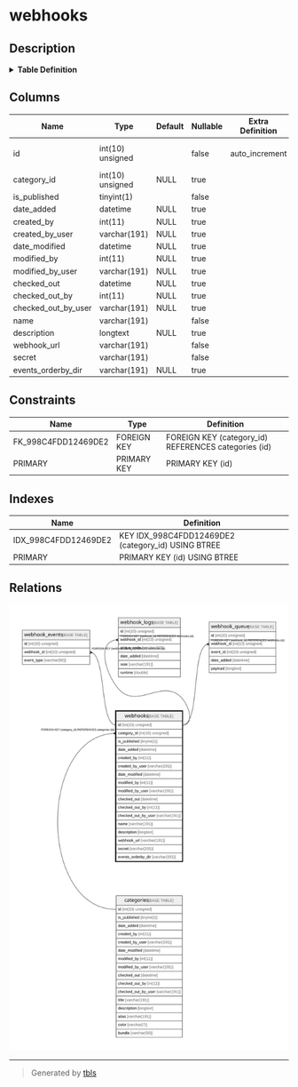 # webhooks

## Description

<details>
<summary><strong>Table Definition</strong></summary>

```sql
CREATE TABLE `webhooks` (
  `id` int(10) unsigned NOT NULL AUTO_INCREMENT,
  `category_id` int(10) unsigned DEFAULT NULL,
  `is_published` tinyint(1) NOT NULL,
  `date_added` datetime DEFAULT NULL,
  `created_by` int(11) DEFAULT NULL,
  `created_by_user` varchar(191) COLLATE utf8mb4_unicode_ci DEFAULT NULL,
  `date_modified` datetime DEFAULT NULL,
  `modified_by` int(11) DEFAULT NULL,
  `modified_by_user` varchar(191) COLLATE utf8mb4_unicode_ci DEFAULT NULL,
  `checked_out` datetime DEFAULT NULL,
  `checked_out_by` int(11) DEFAULT NULL,
  `checked_out_by_user` varchar(191) COLLATE utf8mb4_unicode_ci DEFAULT NULL,
  `name` varchar(191) COLLATE utf8mb4_unicode_ci NOT NULL,
  `description` longtext COLLATE utf8mb4_unicode_ci DEFAULT NULL,
  `webhook_url` varchar(191) COLLATE utf8mb4_unicode_ci NOT NULL,
  `secret` varchar(191) COLLATE utf8mb4_unicode_ci NOT NULL,
  `events_orderby_dir` varchar(191) COLLATE utf8mb4_unicode_ci DEFAULT NULL,
  PRIMARY KEY (`id`),
  KEY `IDX_998C4FDD12469DE2` (`category_id`),
  CONSTRAINT `FK_998C4FDD12469DE2` FOREIGN KEY (`category_id`) REFERENCES `categories` (`id`) ON DELETE SET NULL
) ENGINE=InnoDB DEFAULT CHARSET=utf8mb4 COLLATE=utf8mb4_unicode_ci ROW_FORMAT=DYNAMIC
```

</details>

## Columns

| Name | Type | Default | Nullable | Extra Definition | Children | Parents | Comment |
| ---- | ---- | ------- | -------- | --------------- | -------- | ------- | ------- |
| id | int(10) unsigned |  | false | auto_increment | [webhook_events](webhook_events.md) [webhook_logs](webhook_logs.md) [webhook_queue](webhook_queue.md) |  |  |
| category_id | int(10) unsigned | NULL | true |  |  | [categories](categories.md) |  |
| is_published | tinyint(1) |  | false |  |  |  |  |
| date_added | datetime | NULL | true |  |  |  |  |
| created_by | int(11) | NULL | true |  |  |  |  |
| created_by_user | varchar(191) | NULL | true |  |  |  |  |
| date_modified | datetime | NULL | true |  |  |  |  |
| modified_by | int(11) | NULL | true |  |  |  |  |
| modified_by_user | varchar(191) | NULL | true |  |  |  |  |
| checked_out | datetime | NULL | true |  |  |  |  |
| checked_out_by | int(11) | NULL | true |  |  |  |  |
| checked_out_by_user | varchar(191) | NULL | true |  |  |  |  |
| name | varchar(191) |  | false |  |  |  |  |
| description | longtext | NULL | true |  |  |  |  |
| webhook_url | varchar(191) |  | false |  |  |  |  |
| secret | varchar(191) |  | false |  |  |  |  |
| events_orderby_dir | varchar(191) | NULL | true |  |  |  |  |

## Constraints

| Name | Type | Definition |
| ---- | ---- | ---------- |
| FK_998C4FDD12469DE2 | FOREIGN KEY | FOREIGN KEY (category_id) REFERENCES categories (id) |
| PRIMARY | PRIMARY KEY | PRIMARY KEY (id) |

## Indexes

| Name | Definition |
| ---- | ---------- |
| IDX_998C4FDD12469DE2 | KEY IDX_998C4FDD12469DE2 (category_id) USING BTREE |
| PRIMARY | PRIMARY KEY (id) USING BTREE |

## Relations

![er](webhooks.svg)

---

> Generated by [tbls](https://github.com/k1LoW/tbls)
